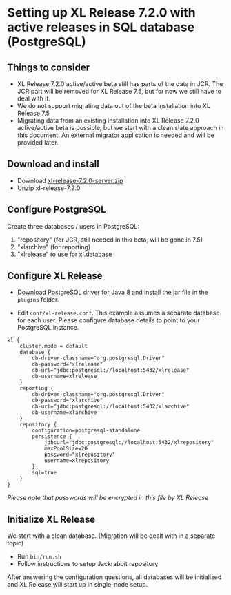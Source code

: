 # Setting up XL Release 7.2.0 with active releases in SQL database (PostgreSQL)

## Things to consider

* XL Release 7.2.0 active/active beta still has parts of the data in JCR. The JCR part will be removed for XL Release 7.5, but for now we still have to deal with it.
* We do not support migrating data out of the beta installation into XL Release 7.5
* Migrating data from an existing installation into XL Release 7.2.0 active/active beta is possible, but we start with a clean slate approach in this document. An external migrator application is needed and will be provided later.


## Download and install

* Download [xl-release-7.2.0-server.zip](https://dist.xebialabs.com/xl-release-trial.zip)
* Unzip xl-release-7.2.0

## Configure PostgreSQL

Create three databases / users in PostgreSQL:

1. "repository" (for JCR, still needed in this beta, will be gone in 7.5)
2. "xlarchive" (for reporting)
3. "xlrelease" to use for xl.database

## Configure XL Release

* [Download PostgreSQL driver for Java 8](https://jdbc.postgresql.org/download.html) and install the jar file in the `plugins` folder.

* Edit `conf/xl-release.conf`. This example assumes a separate database for each user. Please configure database details to point to your PostgreSQL instance.

```
xl {
    cluster.mode = default
    database {
        db-driver-classname="org.postgresql.Driver"
        db-password="xlrelease"
        db-url="jdbc:postgresql://localhost:5432/xlrelease"
        db-username=xlrelease
    }
    reporting {
        db-driver-classname="org.postgresql.Driver"
        db-password="xlarchive"
        db-url="jdbc:postgresql://localhost:5432/xlarchive"
        db-username=xlarchive
    }
    repository {
        configuration=postgresql-standalone
        persistence {
            jdbcUrl="jdbc:postgresql://localhost:5432/xlrepository"
            maxPoolSize=20
            password="xlrepository"
            username=xlrepository
        }
        sql=true
    }
}
```

_Please note that passwords will be encrypted in this file by XL Release_

## Initialize XL Release

We start with a clean database. (Migration will be dealt with in a separate topic)

* Run `bin/run.sh`
* Follow instructions to setup Jackrabbit repository

After answering the configuration questions, all databases will be initialized and XL Release will start up in single-node setup.
